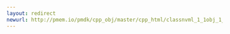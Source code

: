 ```yaml
---
layout: redirect
newurl: http://pmem.io/pmdk/cpp_obj/master/cpp_html/classnvml_1_1obj_1_1shared__mutex.html
---
```

